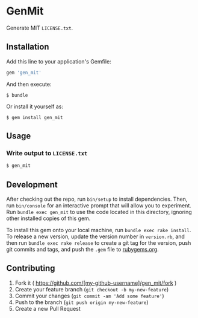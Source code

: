 # GenMit

Generate MIT `LICENSE.txt`.

## Installation

Add this line to your application's Gemfile:

```ruby
gem 'gen_mit'
```

And then execute:

    $ bundle

Or install it yourself as:

    $ gem install gen_mit

## Usage

### Write output to `LICENSE.txt`

```sh
$ gen_mit
```

## Development

After checking out the repo, run `bin/setup` to install dependencies. Then, run `bin/console` for an interactive prompt that will allow you to experiment. Run `bundle exec gen_mit` to use the code located in this directory, ignoring other installed copies of this gem.

To install this gem onto your local machine, run `bundle exec rake install`. To release a new version, update the version number in `version.rb`, and then run `bundle exec rake release` to create a git tag for the version, push git commits and tags, and push the `.gem` file to [rubygems.org](https://rubygems.org).

## Contributing

1. Fork it ( https://github.com/[my-github-username]/gen_mit/fork )
2. Create your feature branch (`git checkout -b my-new-feature`)
3. Commit your changes (`git commit -am 'Add some feature'`)
4. Push to the branch (`git push origin my-new-feature`)
5. Create a new Pull Request
